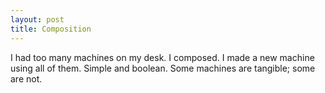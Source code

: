 ```yaml
---
layout: post
title: Composition
---
```


I had too many machines on my desk. I composed. I made a new machine
using all of them. Simple and boolean. Some machines are tangible;
some are not.

